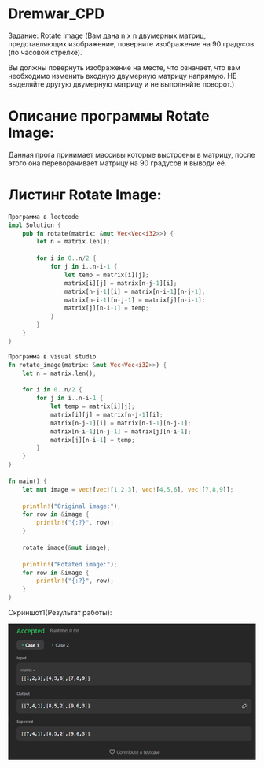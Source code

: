 # Dremwar_CPD
Задание: Rotate Image (Вам дана n x n двумерных матриц, представляющих изображение, поверните изображение на 90 градусов (по часовой стрелке).

Вы должны повернуть изображение на месте, что означает, что вам необходимо изменить входную двумерную матрицу напрямую. НЕ выделяйте другую двумерную матрицу и не выполняйте поворот.)

# Описание программы Rotate Image:
Данная прога принимает массивы которые выстроены в матрицу, после этого она переворачивает матрицу на 90 градусов и выводи её.

# Листинг Rotate Image:
```rs
Программа в leetcode
impl Solution {
    pub fn rotate(matrix: &mut Vec<Vec<i32>>) {
        let n = matrix.len();

        for i in 0..n/2 {
            for j in i..n-i-1 {
                let temp = matrix[i][j];
                matrix[i][j] = matrix[n-j-1][i];
                matrix[n-j-1][i] = matrix[n-i-1][n-j-1];
                matrix[n-i-1][n-j-1] = matrix[j][n-i-1];
                matrix[j][n-i-1] = temp;
            }
        }
    }         
}
```

```rs
Программа в visual studio
fn rotate_image(matrix: &mut Vec<Vec<i32>>) {
    let n = matrix.len();

    for i in 0..n/2 {
        for j in i..n-i-1 {
            let temp = matrix[i][j];
            matrix[i][j] = matrix[n-j-1][i];
            matrix[n-j-1][i] = matrix[n-i-1][n-j-1];
            matrix[n-i-1][n-j-1] = matrix[j][n-i-1];
            matrix[j][n-i-1] = temp;
        }
    }
}

fn main() {
    let mut image = vec![vec![1,2,3], vec![4,5,6], vec![7,8,9]];
    
    println!("Original image:");
    for row in &image {
        println!("{:?}", row);
    }

    rotate_image(&mut image);

    println!("Rotated image:");
    for row in &image {
        println!("{:?}", row);
    }
}
```

Скриншот1(Результат работы):

![alt text](image.png)


